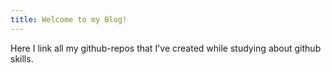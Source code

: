 ```yaml
---
title: Welcome to my Blog!
---
```


Here I link all my github-repos that I've created while studying about github skills. 
